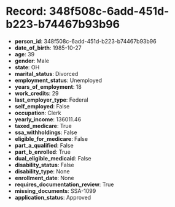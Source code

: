 # Record: 348f508c-6add-451d-b223-b74467b93b96

- **person_id**: 348f508c-6add-451d-b223-b74467b93b96
- **date_of_birth**: 1985-10-27
- **age**: 39
- **gender**: Male
- **state**: OH
- **marital_status**: Divorced
- **employment_status**: Unemployed
- **years_of_employment**: 18
- **work_credits**: 29
- **last_employer_type**: Federal
- **self_employed**: False
- **occupation**: Clerk
- **yearly_income**: 136011.46
- **taxed_medicare**: True
- **ssa_withholdings**: False
- **eligible_for_medicare**: False
- **part_a_qualified**: False
- **part_b_enrolled**: True
- **dual_eligible_medicaid**: False
- **disability_status**: False
- **disability_type**: None
- **enrollment_date**: None
- **requires_documentation_review**: True
- **missing_documents**: SSA-1099
- **application_status**: Approved